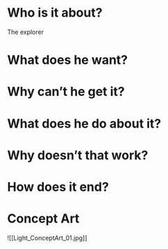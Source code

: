 # Who is it about?

The explorer



# What does he want?

# Why can’t he get it?

# What does he do about it?

# Why doesn’t that work?

# How does it end?

# Concept Art 

![[Light_ConceptArt_01.jpg]]